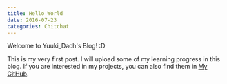 ```yaml
---
title: Hello World
date: 2016-07-23
categories: Chitchat
---
```



Welcome to Yuuki_Dach's Blog! :D  
   
This is my very first post. I will upload some of my learning progress in this blog. If you are interested in my projects, you can also find them in [My GitHub](https://github.com/yuukidach).
